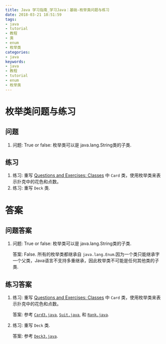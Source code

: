 ```yaml
---
title: Java 学习指南_学习Java：基础-枚举类问题与练习
date: 2018-03-21 18:51:59
tags: 
- java
- tutorial
- 教程
- 类
- enum
- 枚举类
categories:
- java
keywords:
- java
- 教程
- tutorial
- enum
- 枚举类
---
```


# 枚举类问题与练习

## 问题

1. 问题: True or false: 枚举类可以是 java.lang.String类的子类.

## 练习

1. 练习: 重写 [Questions and Exercises: Classes](https://docs.oracle.com/javase/tutorial/java/javaOO/QandE/creating-questions.html) 中 `Card` 类，使用枚举类来表示扑克中的花色和点数。
2. 练习: 重写 `Deck` 类.



# 答案



<!--more -->

## 问题答案

1. 问题: True or false: 枚举类可以是 java.lang.String类的子类.

   答案: False. 所有的枚举类都继承自 `java.lang.Enum`.因为一个类只能继承字一个父类，Java语言不支持多重继承，因此枚举类不可能是任何其他类的子类.

## 练习答案

1. 练习: 重写 [Questions and Exercises: Classes](https://docs.oracle.com/javase/tutorial/java/javaOO/QandE/creating-questions.html) 中 `Card` 类，使用枚举类来表示扑克中的花色和点数。

   答案: 参考 [`Card3.java`](https://docs.oracle.com/javase/tutorial/java/javaOO/examples/Card3.java), [`Suit.java`](https://docs.oracle.com/javase/tutorial/java/javaOO/examples/Suit.java), 和 [`Rank.java`](https://docs.oracle.com/javase/tutorial/java/javaOO/examples/Rank.java).

2. 练习: 重写 `Deck` 类.

   答案: 参考 [`Deck3.java`](https://docs.oracle.com/javase/tutorial/java/javaOO/examples/Deck3.java).